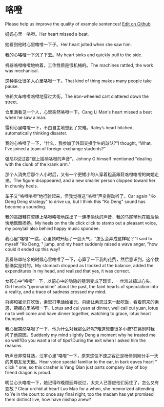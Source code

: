 # 咯噔

Please help us improve the quality of example sentences! [Edit on Github](https://github.com/jiyushe/jiyu-example-sentence-source/blob/main/chinese/gedeng.md)

<p><span class="chinese">妈妈心里一咯噔。</span><span class="english">Her heart missed a beat.</span></p>

<p><span class="chinese">她看到他时心里咯噔一下子。</span><span class="english">Her heart jolted when she saw him.</span></p>

<p><span class="chinese">我的心咯噔一下沉了下去。</span><span class="english">My heart sinks and quickly pull to the side.</span></p>

<p><span class="chinese">机器咯噔咯噔地响着，工作性质是很机械的。</span><span class="english">The machines rattled, the work was mechanical.</span></p>

<p><span class="chinese">这种事让很多人心里咯噔一下。</span><span class="english">That kind of thing makes many people take pause.</span></p>

<p><span class="chinese">铁轮大车咯噔咯噔地穿过大街。</span><span class="english">The iron-wheeled cart clattered down the street.</span></p>

<p><span class="chinese">仓里满看见一个人，心里突然咯噔一下。</span><span class="english">Cang Li Man's heart missed a beat when he saw a man.</span></p>

<p><span class="chinese">雷利心里咯噔一下，不由自主地想到了灾难。</span><span class="english">Raley’s heart hitched, automatically thinking disaster.</span></p>

<p><span class="chinese">我的心咯噔了一下，“什么，我参加了外国交换学生的球队?”</span><span class="english">I thought, “What, I’ve joined a team of foreign-exchange students?”</span></p>

<p><span class="chinese">强尼G说过要“跟上摇柄咯噔的声音”。</span><span class="english">Johnny G himself mentioned "dealing with the clunk of the krank arm."</span></p>

<p><span class="chinese">那个人消失后那个人小时后，又有一个更矮小的人穿着粗高跟鞋咯噔咯噔的向她走来。</span><span class="english">The figure disappeared, and a new smaller person clopped toward her in chunky heels.</span></p>

<p><span class="chinese">车子又“咯噔咯噔”地行驶起来，但我觉得这“咯噔”声变得动听了。</span><span class="english">Car again "Ko Deng Deng strategy" to drive up, but I think this "Ko Deng" sound has become a sounding.</span></p>

<p><span class="chinese">我的高跟鞋在瓷砖上咯噔咯噔地踩出了一连串愉快的声音，我的马尾辫也在脑后愉快地飘飘扬扬。</span><span class="english">My heels on the tile click click to stamp out a pleasant voice, my ponytail also behind happy music spondee.</span></p>

<p><span class="chinese">我心里“咯噔”一跳，心里顿时升起了一股火气，“怎么会弄成这样呢？”</span><span class="english">I said to myself "Ko Deng, " jump, and my heart suddenly raised a wave anger, "how could it ended up this way?</span></p>

<p><span class="chinese">我看账单结余的时候心里咯噔了一下，心算了一下我的花费，然后意识到，这个数额确实是对的。</span><span class="english">My stomach dropped as I looked at the balance, added the expenditures in my head, and realized that yes, it was correct.</span></p>

<p><span class="chinese">女孩心中“咯噔”一下，以前心中的隐隐的猜测变成了现实，一丝难过掠过心头。</span><span class="english">Girl hearts "pyronaridine" about the past, the faint hearts of speculation into a reality, and a trace of sadness crossed my mind.</span></p>

<p><span class="chinese">荷娜和崔元在吃饭，素恩打电话给崔元，荷娜让素恩过来一起吃饭，看着前来的素恩，荷娜心里咯噔一下。</span><span class="english">Lotus and cui yuan at dinner, well call cui yuan, lotus na to well come and have dinner together, watching to grace, lotus heart thumped.</span></p>

<p><span class="chinese">我心里突然咯噔了一下，他为什么对我那么好呢?难道想要很多小费?在离别时我问了他原因。</span><span class="english">Suddenly my mind slightly Deng a moment why he treated me so well?Do you want a lot of tips?During the exit when I asked him the reasons.</span></p>

<p><span class="chinese">听声音非常耳熟，汪宇心里“咯噔”一下，原来这位不速之客正是杨倩刚刚分手一天的男朋友龙天傲。</span><span class="english">Hear voice special familiar to the ear, in bark eaves heart " click " one, so this crasher is Yang Qian just parts company day of boy friend dragon is proud.</span></p>

<p><span class="chinese">明兰心头咯噔一下，她记得昨晚顾廷烨说过，太夫人已答应他们另住了，怎么又有变故？</span><span class="english">Clear orchid at heart Luo Mao for a when, she memorized attending to Ye in the court to once say final night, too the madam has yet promised them distinct live, how have mishap anew?</span></p>


